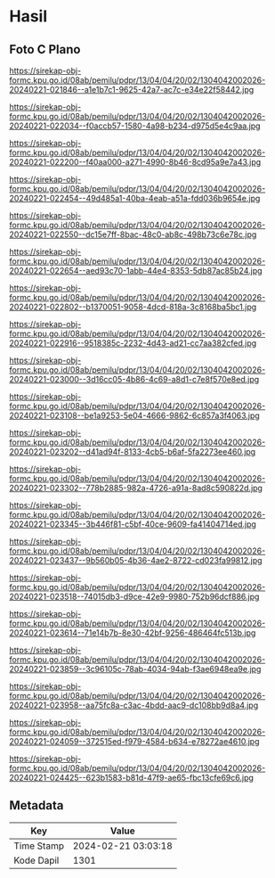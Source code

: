 # Hasil

## Foto C Plano

https://sirekap-obj-formc.kpu.go.id/08ab/pemilu/pdpr/13/04/04/20/02/1304042002026-20240221-021846--a1e1b7c1-9625-42a7-ac7c-e34e22f58442.jpg

https://sirekap-obj-formc.kpu.go.id/08ab/pemilu/pdpr/13/04/04/20/02/1304042002026-20240221-022034--f0accb57-1580-4a98-b234-d975d5e4c9aa.jpg

https://sirekap-obj-formc.kpu.go.id/08ab/pemilu/pdpr/13/04/04/20/02/1304042002026-20240221-022200--f40aa000-a271-4990-8b46-8cd95a9e7a43.jpg

https://sirekap-obj-formc.kpu.go.id/08ab/pemilu/pdpr/13/04/04/20/02/1304042002026-20240221-022454--49d485a1-40ba-4eab-a51a-fdd036b9654e.jpg

https://sirekap-obj-formc.kpu.go.id/08ab/pemilu/pdpr/13/04/04/20/02/1304042002026-20240221-022550--dc15e7ff-8bac-48c0-ab8c-498b73c6e78c.jpg

https://sirekap-obj-formc.kpu.go.id/08ab/pemilu/pdpr/13/04/04/20/02/1304042002026-20240221-022654--aed93c70-1abb-44e4-8353-5db87ac85b24.jpg

https://sirekap-obj-formc.kpu.go.id/08ab/pemilu/pdpr/13/04/04/20/02/1304042002026-20240221-022802--b1370051-9058-4dcd-818a-3c8168ba5bc1.jpg

https://sirekap-obj-formc.kpu.go.id/08ab/pemilu/pdpr/13/04/04/20/02/1304042002026-20240221-022916--9518385c-2232-4d43-ad21-cc7aa382cfed.jpg

https://sirekap-obj-formc.kpu.go.id/08ab/pemilu/pdpr/13/04/04/20/02/1304042002026-20240221-023000--3d16cc05-4b86-4c69-a8d1-c7e8f570e8ed.jpg

https://sirekap-obj-formc.kpu.go.id/08ab/pemilu/pdpr/13/04/04/20/02/1304042002026-20240221-023108--be1a9253-5e04-4666-9862-6c857a3f4063.jpg

https://sirekap-obj-formc.kpu.go.id/08ab/pemilu/pdpr/13/04/04/20/02/1304042002026-20240221-023202--d41ad94f-8133-4cb5-b6af-5fa2273ee460.jpg

https://sirekap-obj-formc.kpu.go.id/08ab/pemilu/pdpr/13/04/04/20/02/1304042002026-20240221-023302--778b2885-982a-4726-a91a-8ad8c590822d.jpg

https://sirekap-obj-formc.kpu.go.id/08ab/pemilu/pdpr/13/04/04/20/02/1304042002026-20240221-023345--3b446f81-c5bf-40ce-9609-fa41404714ed.jpg

https://sirekap-obj-formc.kpu.go.id/08ab/pemilu/pdpr/13/04/04/20/02/1304042002026-20240221-023437--9b560b05-4b36-4ae2-8722-cd023fa99812.jpg

https://sirekap-obj-formc.kpu.go.id/08ab/pemilu/pdpr/13/04/04/20/02/1304042002026-20240221-023518--74015db3-d9ce-42e9-9980-752b96dcf886.jpg

https://sirekap-obj-formc.kpu.go.id/08ab/pemilu/pdpr/13/04/04/20/02/1304042002026-20240221-023614--71e14b7b-8e30-42bf-9256-486464fc513b.jpg

https://sirekap-obj-formc.kpu.go.id/08ab/pemilu/pdpr/13/04/04/20/02/1304042002026-20240221-023859--3c96105c-78ab-4034-94ab-f3ae6948ea9e.jpg

https://sirekap-obj-formc.kpu.go.id/08ab/pemilu/pdpr/13/04/04/20/02/1304042002026-20240221-023958--aa75fc8a-c3ac-4bdd-aac9-dc108bb9d8a4.jpg

https://sirekap-obj-formc.kpu.go.id/08ab/pemilu/pdpr/13/04/04/20/02/1304042002026-20240221-024059--372515ed-f979-4584-b634-e78272ae4610.jpg

https://sirekap-obj-formc.kpu.go.id/08ab/pemilu/pdpr/13/04/04/20/02/1304042002026-20240221-024425--623b1583-b81d-47f9-ae65-fbc13cfe69c6.jpg


## Metadata

| Key        | Value               |
| ---------- | ------------------- |
| Time Stamp | 2024-02-21 03:03:18 |
| Kode Dapil | 1301                |



